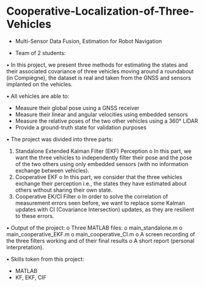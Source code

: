 # Cooperative-Localization-of-Three-Vehicles
* Multi-Sensor Data Fusion, Estimation for Robot Navigation

- Team of 2 students:

•	In this project, we present three methods for estimating the states and their associated covariance of three vehicles moving around a roundabout (in Compiègne), the dataset is real and taken from the GNSS and sensors implanted on the vehicles.

•	All vehicles are able to:
  -	Measure their global pose using a GNSS receiver
  -	Measure their linear and angular velocities using embedded sensors
  -	Measure the relative poses of the two other vehicles using a 360° LiDAR
  -	Provide a ground-truth state for validation purposes

•	The project was divided into three parts:
  1.	Standalone Extended Kalman Filter (EKF) Perception
    o	In this part, we want the three vehicles to independently filter their pose and the pose of the two others using only embedded sensors (with no information exchange between vehicles).
  2.	Cooperative EKF
    o	In this part, we consider that the three vehicles exchange their perception i.e., the states they have estimated about others without sharing their own state.
  3.	Cooperative EK/CI Filter
    o	In order to solve the correlation of measurement errors seen before, we want to replace some Kalman updates with CI (Covariance Intersection) updates, as they are resilient to these errors.

•	Output of the project: 
  o	Three MATLAB files:
    o	main_standalone.m
    o	main_cooperative_EKF.m
    o	main_cooperative_CI.m
  o	A screen recording of the three filters working and of their final results
  o	A short report (personal interpretation).

•	Skills token from this project:
-	MATLAB
-	KF, EKF, CIF 
